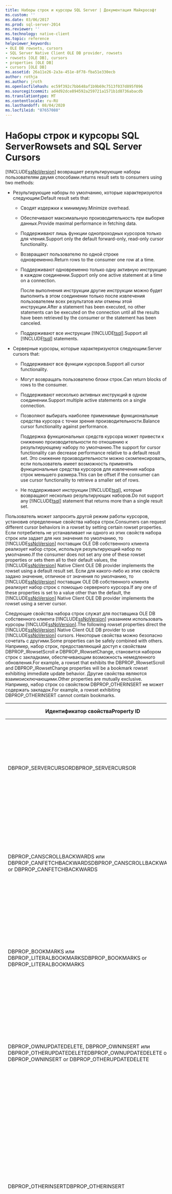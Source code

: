 ```yaml
---
title: Наборы строк и курсоры SQL Server | Документация Майкрософт
ms.custom: ''
ms.date: 03/06/2017
ms.prod: sql-server-2014
ms.reviewer: ''
ms.technology: native-client
ms.topic: reference
helpviewer_keywords:
- OLE DB rowsets, cursors
- SQL Server Native Client OLE DB provider, rowsets
- rowsets [OLE DB], cursors
- properties [OLE DB]
- cursors [OLE DB]
ms.assetid: 26a11e26-2a3a-451e-8f78-fba51e330ecb
author: rothja
ms.author: jroth
ms.openlocfilehash: ec59f392c7bb648af1b9b69c7513f037d895f096
ms.sourcegitcommit: ad4d92dce894592a259721a1571b1d8736abacdb
ms.translationtype: MT
ms.contentlocale: ru-RU
ms.lasthandoff: 08/04/2020
ms.locfileid: "87657088"
---
```

# <a name="rowsets-and-sql-server-cursors"></a><span data-ttu-id="fdd88-102">Наборы строк и курсоры SQL Server</span><span class="sxs-lookup"><span data-stu-id="fdd88-102">Rowsets and SQL Server Cursors</span></span>
  [!INCLUDE[ssNoVersion](../../includes/ssnoversion-md.md)] <span data-ttu-id="fdd88-103">возвращает результирующие наборы пользователям двумя способами.</span><span class="sxs-lookup"><span data-stu-id="fdd88-103">returns result sets to consumers using two methods:</span></span>  
  
-   <span data-ttu-id="fdd88-104">Результирующие наборы по умолчанию, которые характеризуются следующим:</span><span class="sxs-lookup"><span data-stu-id="fdd88-104">Default result sets that:</span></span>  
  
    -   <span data-ttu-id="fdd88-105">Сводят издержки к минимуму.</span><span class="sxs-lookup"><span data-stu-id="fdd88-105">Minimize overhead.</span></span>  
  
    -   <span data-ttu-id="fdd88-106">Обеспечивают максимальную производительность при выборке данных.</span><span class="sxs-lookup"><span data-stu-id="fdd88-106">Provide maximal performance in fetching data.</span></span>  
  
    -   <span data-ttu-id="fdd88-107">Поддерживают лишь функции однопроходных курсоров только для чтения.</span><span class="sxs-lookup"><span data-stu-id="fdd88-107">Support only the default forward-only, read-only cursor functionality.</span></span>  
  
    -   <span data-ttu-id="fdd88-108">Возвращают пользователю по одной строке одновременно.</span><span class="sxs-lookup"><span data-stu-id="fdd88-108">Return rows to the consumer one row at a time.</span></span>  
  
    -   <span data-ttu-id="fdd88-109">Поддерживают одновременно только одну активную инструкцию в каждом соединении.</span><span class="sxs-lookup"><span data-stu-id="fdd88-109">Support only one active statement at a time on a connection.</span></span>  
  
         <span data-ttu-id="fdd88-110">После выполнения инструкции другие инструкции можно будет выполнить в этом соединении только после извлечения пользователем всех результатов или отмены этой инструкции.</span><span class="sxs-lookup"><span data-stu-id="fdd88-110">After a statement has been executed, no other statements can be executed on the connection until all the results have been retrieved by the consumer or the statement has been canceled.</span></span>  
  
    -   <span data-ttu-id="fdd88-111">Поддерживают все инструкции [!INCLUDE[tsql](../../includes/tsql-md.md)].</span><span class="sxs-lookup"><span data-stu-id="fdd88-111">Support all [!INCLUDE[tsql](../../includes/tsql-md.md)] statements.</span></span>  
  
-   <span data-ttu-id="fdd88-112">Серверные курсоры, которые характеризуются следующим:</span><span class="sxs-lookup"><span data-stu-id="fdd88-112">Server cursors that:</span></span>  
  
    -   <span data-ttu-id="fdd88-113">Поддерживают все функции курсоров.</span><span class="sxs-lookup"><span data-stu-id="fdd88-113">Support all cursor functionality.</span></span>  
  
    -   <span data-ttu-id="fdd88-114">Могут возвращать пользователю блоки строк.</span><span class="sxs-lookup"><span data-stu-id="fdd88-114">Can return blocks of rows to the consumer.</span></span>  
  
    -   <span data-ttu-id="fdd88-115">Поддерживают несколько активных инструкций в одном соединении.</span><span class="sxs-lookup"><span data-stu-id="fdd88-115">Support multiple active statements on a single connection.</span></span>  
  
    -   <span data-ttu-id="fdd88-116">Позволяют выбирать наиболее применимые функциональные средства курсора с точки зрения производительности.</span><span class="sxs-lookup"><span data-stu-id="fdd88-116">Balance cursor functionality against performance.</span></span>  
  
         <span data-ttu-id="fdd88-117">Поддержка функциональных средств курсора может привести к снижению производительности по отношению к результирующему набору по умолчанию.</span><span class="sxs-lookup"><span data-stu-id="fdd88-117">The support for cursor functionality can decrease performance relative to a default result set.</span></span> <span data-ttu-id="fdd88-118">Это снижение производительности можно скомпенсировать, если пользователь имеет возможность применять функциональные средства курсоров для извлечения набора строк меньшего размера.</span><span class="sxs-lookup"><span data-stu-id="fdd88-118">This can be offset if the consumer can use cursor functionality to retrieve a smaller set of rows.</span></span>  
  
    -   <span data-ttu-id="fdd88-119">Не поддерживают инструкции [!INCLUDE[tsql](../../includes/tsql-md.md)], которые возвращают несколько результирующих наборов.</span><span class="sxs-lookup"><span data-stu-id="fdd88-119">Do not support any [!INCLUDE[tsql](../../includes/tsql-md.md)] statement that returns more than a single result set.</span></span>  
  
 <span data-ttu-id="fdd88-120">Пользователь может запросить другой режим работы курсоров, установив определенные свойства набора строк.</span><span class="sxs-lookup"><span data-stu-id="fdd88-120">Consumers can request different cursor behaviors in a rowset by setting certain rowset properties.</span></span> <span data-ttu-id="fdd88-121">Если потребитель не устанавливает ни одного из этих свойств набора строк или задает для них значения по умолчанию, то [!INCLUDE[ssNoVersion](../../includes/ssnoversion-md.md)] поставщик OLE DB собственного клиента реализует набор строк, используя результирующий набор по умолчанию.</span><span class="sxs-lookup"><span data-stu-id="fdd88-121">If the consumer does not set any one of these rowset properties or sets them all to their default values, the [!INCLUDE[ssNoVersion](../../includes/ssnoversion-md.md)] Native Client OLE DB provider implements the rowset using a default result set.</span></span> <span data-ttu-id="fdd88-122">Если для какого-либо из этих свойств задано значение, отличное от значения по умолчанию, то [!INCLUDE[ssNoVersion](../../includes/ssnoversion-md.md)] поставщик OLE DB собственного клиента реализует набор строк с помощью серверного курсора.</span><span class="sxs-lookup"><span data-stu-id="fdd88-122">If any one of these properties is set to a value other than the default, the [!INCLUDE[ssNoVersion](../../includes/ssnoversion-md.md)] Native Client OLE DB provider implements the rowset using a server cursor.</span></span>  
  
 <span data-ttu-id="fdd88-123">Следующие свойства набора строк служат для поставщика OLE DB собственного клиента [!INCLUDE[ssNoVersion](../../includes/ssnoversion-md.md)] указанием использовать курсоры [!INCLUDE[ssNoVersion](../../includes/ssnoversion-md.md)].</span><span class="sxs-lookup"><span data-stu-id="fdd88-123">The following rowset properties direct the [!INCLUDE[ssNoVersion](../../includes/ssnoversion-md.md)] Native Client OLE DB provider to use [!INCLUDE[ssNoVersion](../../includes/ssnoversion-md.md)] cursors.</span></span> <span data-ttu-id="fdd88-124">Некоторые свойства можно безопасно сочетать с другими.</span><span class="sxs-lookup"><span data-stu-id="fdd88-124">Some properties can be safely combined with others.</span></span> <span data-ttu-id="fdd88-125">Например, набор строк, предоставляющий доступ к свойствам DBPROP_IRowsetScroll и DBPROP_IRowsetChange, становится набором строк с закладками, обеспечивающим возможность немедленного обновления.</span><span class="sxs-lookup"><span data-stu-id="fdd88-125">For example, a rowset that exhibits the DBPROP_IRowsetScroll and DBPROP_IRowsetChange properties will be a bookmark rowset exhibiting immediate update behavior.</span></span> <span data-ttu-id="fdd88-126">Другие свойства являются взаимоисключающими.</span><span class="sxs-lookup"><span data-stu-id="fdd88-126">Other properties are mutually exclusive.</span></span> <span data-ttu-id="fdd88-127">Например, набор строк со свойством DBPROP_OTHERINSERT не может содержать закладок.</span><span class="sxs-lookup"><span data-stu-id="fdd88-127">For example, a rowset exhibiting DBPROP_OTHERINSERT cannot contain bookmarks.</span></span>  
  
|<span data-ttu-id="fdd88-128">Идентификатор свойства</span><span class="sxs-lookup"><span data-stu-id="fdd88-128">Property ID</span></span>|<span data-ttu-id="fdd88-129">Значение</span><span class="sxs-lookup"><span data-stu-id="fdd88-129">Value</span></span>|<span data-ttu-id="fdd88-130">Поведение набора строк</span><span class="sxs-lookup"><span data-stu-id="fdd88-130">Rowset behavior</span></span>|  
|-----------------|-----------|---------------------|  
|<span data-ttu-id="fdd88-131">DBPROP_SERVERCURSOR</span><span class="sxs-lookup"><span data-stu-id="fdd88-131">DBPROP_SERVERCURSOR</span></span>|<span data-ttu-id="fdd88-132">VARIANT_TRUE</span><span class="sxs-lookup"><span data-stu-id="fdd88-132">VARIANT_TRUE</span></span>|<span data-ttu-id="fdd88-133">Обновление данных [!INCLUDE[ssNoVersion](../../includes/ssnoversion-md.md)] через набор строк невозможно.</span><span class="sxs-lookup"><span data-stu-id="fdd88-133">Cannot update [!INCLUDE[ssNoVersion](../../includes/ssnoversion-md.md)] data through the rowset.</span></span> <span data-ttu-id="fdd88-134">Этот набор строк является последовательным и поддерживает только прямую прокрутку и выборку.</span><span class="sxs-lookup"><span data-stu-id="fdd88-134">The rowset is sequential, supporting forward scrolling and fetching only.</span></span> <span data-ttu-id="fdd88-135">Относительное позиционирование строки поддерживается.</span><span class="sxs-lookup"><span data-stu-id="fdd88-135">Relative row positioning is supported.</span></span> <span data-ttu-id="fdd88-136">Текст команды может содержать предложение ORDER BY.</span><span class="sxs-lookup"><span data-stu-id="fdd88-136">Command text can contain an ORDER BY clause.</span></span>|  
|<span data-ttu-id="fdd88-137">DBPROP_CANSCROLLBACKWARDS или DBPROP_CANFETCHBACKWARDS</span><span class="sxs-lookup"><span data-stu-id="fdd88-137">DBPROP_CANSCROLLBACKWARDS or DBPROP_CANFETCHBACKWARDS</span></span>|<span data-ttu-id="fdd88-138">VARIANT_TRUE</span><span class="sxs-lookup"><span data-stu-id="fdd88-138">VARIANT_TRUE</span></span>|<span data-ttu-id="fdd88-139">Обновление данных [!INCLUDE[ssNoVersion](../../includes/ssnoversion-md.md)] через набор строк невозможно.</span><span class="sxs-lookup"><span data-stu-id="fdd88-139">Cannot update [!INCLUDE[ssNoVersion](../../includes/ssnoversion-md.md)] data through the rowset.</span></span> <span data-ttu-id="fdd88-140">Этот набор строк поддерживает прокрутку и выборку в любом направлении.</span><span class="sxs-lookup"><span data-stu-id="fdd88-140">The rowset supports scrolling and fetching in either direction.</span></span> <span data-ttu-id="fdd88-141">Относительное позиционирование строки поддерживается.</span><span class="sxs-lookup"><span data-stu-id="fdd88-141">Relative row positioning is supported.</span></span> <span data-ttu-id="fdd88-142">Текст команды может содержать предложение ORDER BY.</span><span class="sxs-lookup"><span data-stu-id="fdd88-142">Command text can contain an ORDER BY clause.</span></span>|  
|<span data-ttu-id="fdd88-143">DBPROP_BOOKMARKS или DBPROP_LITERALBOOKMARKS</span><span class="sxs-lookup"><span data-stu-id="fdd88-143">DBPROP_BOOKMARKS or DBPROP_LITERALBOOKMARKS</span></span>|<span data-ttu-id="fdd88-144">VARIANT_TRUE</span><span class="sxs-lookup"><span data-stu-id="fdd88-144">VARIANT_TRUE</span></span>|<span data-ttu-id="fdd88-145">Обновление данных [!INCLUDE[ssNoVersion](../../includes/ssnoversion-md.md)] через набор строк невозможно.</span><span class="sxs-lookup"><span data-stu-id="fdd88-145">Cannot update [!INCLUDE[ssNoVersion](../../includes/ssnoversion-md.md)] data through the rowset.</span></span> <span data-ttu-id="fdd88-146">Этот набор строк является последовательным и поддерживает только прямую прокрутку и выборку.</span><span class="sxs-lookup"><span data-stu-id="fdd88-146">The rowset is sequential, supporting forward scrolling and fetching only.</span></span> <span data-ttu-id="fdd88-147">Относительное позиционирование строки поддерживается.</span><span class="sxs-lookup"><span data-stu-id="fdd88-147">Relative row positioning is supported.</span></span> <span data-ttu-id="fdd88-148">Текст команды может содержать предложение ORDER BY.</span><span class="sxs-lookup"><span data-stu-id="fdd88-148">Command text can contain an ORDER BY clause.</span></span>|  
|<span data-ttu-id="fdd88-149">DBPROP_OWNUPDATEDELETE, DBPROP_OWNINSERT или DBPROP_OTHERUPDATEDELETE</span><span class="sxs-lookup"><span data-stu-id="fdd88-149">DBPROP_OWNUPDATEDELETE or DBPROP_OWNINSERT or DBPROP_OTHERUPDATEDELETE</span></span>|<span data-ttu-id="fdd88-150">VARIANT_TRUE</span><span class="sxs-lookup"><span data-stu-id="fdd88-150">VARIANT_TRUE</span></span>|<span data-ttu-id="fdd88-151">Обновление данных [!INCLUDE[ssNoVersion](../../includes/ssnoversion-md.md)] через набор строк невозможно.</span><span class="sxs-lookup"><span data-stu-id="fdd88-151">Cannot update [!INCLUDE[ssNoVersion](../../includes/ssnoversion-md.md)] data through the rowset.</span></span> <span data-ttu-id="fdd88-152">Этот набор строк поддерживает прокрутку и выборку в любом направлении.</span><span class="sxs-lookup"><span data-stu-id="fdd88-152">The rowset supports scrolling and fetching in either direction.</span></span> <span data-ttu-id="fdd88-153">Относительное позиционирование строки поддерживается.</span><span class="sxs-lookup"><span data-stu-id="fdd88-153">Relative row positioning is supported.</span></span> <span data-ttu-id="fdd88-154">Текст команды может содержать предложение ORDER BY.</span><span class="sxs-lookup"><span data-stu-id="fdd88-154">Command text can contain an ORDER BY clause.</span></span>|  
|<span data-ttu-id="fdd88-155">DBPROP_OTHERINSERT</span><span class="sxs-lookup"><span data-stu-id="fdd88-155">DBPROP_OTHERINSERT</span></span>|<span data-ttu-id="fdd88-156">VARIANT_TRUE</span><span class="sxs-lookup"><span data-stu-id="fdd88-156">VARIANT_TRUE</span></span>|<span data-ttu-id="fdd88-157">Обновление данных [!INCLUDE[ssNoVersion](../../includes/ssnoversion-md.md)] через набор строк невозможно.</span><span class="sxs-lookup"><span data-stu-id="fdd88-157">Cannot update [!INCLUDE[ssNoVersion](../../includes/ssnoversion-md.md)] data through the rowset.</span></span> <span data-ttu-id="fdd88-158">Этот набор строк поддерживает прокрутку и выборку в любом направлении.</span><span class="sxs-lookup"><span data-stu-id="fdd88-158">The rowset supports scrolling and fetching in either direction.</span></span> <span data-ttu-id="fdd88-159">Относительное позиционирование строки поддерживается.</span><span class="sxs-lookup"><span data-stu-id="fdd88-159">Relative row positioning is supported.</span></span> <span data-ttu-id="fdd88-160">Текст команды может включать предложение ORDER BY, если для указанных в ссылке столбцов существует индекс.</span><span class="sxs-lookup"><span data-stu-id="fdd88-160">Command text can include an ORDER BY clause if an index exists on the referenced columns.</span></span><br /><br /> <span data-ttu-id="fdd88-161">Если набор строк содержит закладки, свойство DBPROP_OTHERINSERT не может иметь значение VARIANT_TRUE.</span><span class="sxs-lookup"><span data-stu-id="fdd88-161">DBPROP_OTHERINSERT cannot be VARIANT_TRUE if the rowset contains bookmarks.</span></span> <span data-ttu-id="fdd88-162">При попытке создать набор строк с этим свойством видимости и закладками возникает ошибка.</span><span class="sxs-lookup"><span data-stu-id="fdd88-162">Trying to create a rowset with this visibility property and bookmarks causes an error.</span></span>|  
|<span data-ttu-id="fdd88-163">DBPROP_IRowsetLocate или DBPROP_IRowsetScroll</span><span class="sxs-lookup"><span data-stu-id="fdd88-163">DBPROP_IRowsetLocate or DBPROP_IRowsetScroll</span></span>|<span data-ttu-id="fdd88-164">VARIANT_TRUE</span><span class="sxs-lookup"><span data-stu-id="fdd88-164">VARIANT_TRUE</span></span>|<span data-ttu-id="fdd88-165">Обновление данных [!INCLUDE[ssNoVersion](../../includes/ssnoversion-md.md)] через набор строк невозможно.</span><span class="sxs-lookup"><span data-stu-id="fdd88-165">Cannot update [!INCLUDE[ssNoVersion](../../includes/ssnoversion-md.md)] data through the rowset.</span></span> <span data-ttu-id="fdd88-166">Этот набор строк поддерживает прокрутку и выборку в любом направлении.</span><span class="sxs-lookup"><span data-stu-id="fdd88-166">The rowset supports scrolling and fetching in either direction.</span></span> <span data-ttu-id="fdd88-167">В наборе строк поддерживаются закладки и абсолютное позиционирование с помощью интерфейса **IRowsetLocate**.</span><span class="sxs-lookup"><span data-stu-id="fdd88-167">Bookmarks and absolute positioning through the **IRowsetLocate** interface are supported in the rowset.</span></span> <span data-ttu-id="fdd88-168">Текст команды может содержать предложение ORDER BY.</span><span class="sxs-lookup"><span data-stu-id="fdd88-168">Command text can contain an ORDER BY clause.</span></span><br /><br /> <span data-ttu-id="fdd88-169">Свойства DBPROP_IRowsetLocate и DBPROP_IRowsetScroll требуют наличия закладок в наборе строк.</span><span class="sxs-lookup"><span data-stu-id="fdd88-169">DBPROP_IRowsetLocate and DBPROP_IRowsetScroll require bookmarks in the rowset.</span></span> <span data-ttu-id="fdd88-170">При попытке создать набор строк с закладками и свойством DBPROP_OTHERINSERT, которому присвоено значение VARIANT_TRUE, возникает ошибка.</span><span class="sxs-lookup"><span data-stu-id="fdd88-170">Trying to create a rowset with bookmarks and DBPROP_OTHERINSERT set to VARIANT_TRUE causes an error.</span></span>|  
|<span data-ttu-id="fdd88-171">DBPROP_IRowsetChange или DBPROP_IRowsetUpdate</span><span class="sxs-lookup"><span data-stu-id="fdd88-171">DBPROP_IRowsetChange or DBPROP_IRowsetUpdate</span></span>|<span data-ttu-id="fdd88-172">VARIANT_TRUE</span><span class="sxs-lookup"><span data-stu-id="fdd88-172">VARIANT_TRUE</span></span>|<span data-ttu-id="fdd88-173">Возможно обновление данных [!INCLUDE[ssNoVersion](../../includes/ssnoversion-md.md)] через набор строк.</span><span class="sxs-lookup"><span data-stu-id="fdd88-173">Can update [!INCLUDE[ssNoVersion](../../includes/ssnoversion-md.md)] data through the rowset.</span></span> <span data-ttu-id="fdd88-174">Этот набор строк является последовательным и поддерживает только прямую прокрутку и выборку.</span><span class="sxs-lookup"><span data-stu-id="fdd88-174">The rowset is sequential, supporting forward scrolling and fetching only.</span></span> <span data-ttu-id="fdd88-175">Относительное позиционирование строки поддерживается.</span><span class="sxs-lookup"><span data-stu-id="fdd88-175">Relative row positioning is supported.</span></span> <span data-ttu-id="fdd88-176">Все команды, поддерживающие обновляемые курсоры, могут поддерживать эти интерфейсы.</span><span class="sxs-lookup"><span data-stu-id="fdd88-176">All the commands that support updatable cursors can support these interfaces.</span></span>|  
|<span data-ttu-id="fdd88-177">DBPROP_IRowsetLocate или DBPROP_IRowsetScroll и DBPROP_IRowsetChange или DBPROP_IRowsetUpdate</span><span class="sxs-lookup"><span data-stu-id="fdd88-177">DBPROP_IRowsetLocate or DBPROP_IRowsetScroll and  DBPROP_IRowsetChange or DBPROP_IRowsetUpdate</span></span>|<span data-ttu-id="fdd88-178">VARIANT_TRUE</span><span class="sxs-lookup"><span data-stu-id="fdd88-178">VARIANT_TRUE</span></span>|<span data-ttu-id="fdd88-179">Возможно обновление данных [!INCLUDE[ssNoVersion](../../includes/ssnoversion-md.md)] через набор строк.</span><span class="sxs-lookup"><span data-stu-id="fdd88-179">Can update [!INCLUDE[ssNoVersion](../../includes/ssnoversion-md.md)] data through the rowset.</span></span> <span data-ttu-id="fdd88-180">Этот набор строк поддерживает прокрутку и выборку в любом направлении.</span><span class="sxs-lookup"><span data-stu-id="fdd88-180">The rowset supports scrolling and fetching in either direction.</span></span> <span data-ttu-id="fdd88-181">В наборе строк поддерживаются закладки и абсолютное позиционирование с помощью интерфейса **IRowsetLocate**.</span><span class="sxs-lookup"><span data-stu-id="fdd88-181">Bookmarks and absolute positioning through **IRowsetLocate** are supported in the rowset.</span></span> <span data-ttu-id="fdd88-182">Текст команды может содержать предложение ORDER BY.</span><span class="sxs-lookup"><span data-stu-id="fdd88-182">Command text can contain an ORDER BY clause.</span></span>|  
|<span data-ttu-id="fdd88-183">DBPROP_IMMOBILEROWS</span><span class="sxs-lookup"><span data-stu-id="fdd88-183">DBPROP_IMMOBILEROWS</span></span>|<span data-ttu-id="fdd88-184">VARIANT_FALSE</span><span class="sxs-lookup"><span data-stu-id="fdd88-184">VARIANT_FALSE</span></span>|<span data-ttu-id="fdd88-185">Обновление данных [!INCLUDE[ssNoVersion](../../includes/ssnoversion-md.md)] через набор строк невозможно.</span><span class="sxs-lookup"><span data-stu-id="fdd88-185">Cannot update [!INCLUDE[ssNoVersion](../../includes/ssnoversion-md.md)] data through the rowset.</span></span> <span data-ttu-id="fdd88-186">Этот набор строк поддерживает только прямую прокрутку.</span><span class="sxs-lookup"><span data-stu-id="fdd88-186">The rowset supports forward scrolling only.</span></span> <span data-ttu-id="fdd88-187">Относительное позиционирование строки поддерживается.</span><span class="sxs-lookup"><span data-stu-id="fdd88-187">Relative row positioning is supported.</span></span> <span data-ttu-id="fdd88-188">Текст команды может включать предложение ORDER BY, если для указанных в ссылке столбцов существует индекс.</span><span class="sxs-lookup"><span data-stu-id="fdd88-188">Command text can include an ORDER BY clause if an index exists on the referenced columns.</span></span><br /><br /> <span data-ttu-id="fdd88-189">Свойство DBPROP_IMMOBILEROWS можно использовать только в наборах строк, которые способны показывать в [!INCLUDE[ssNoVersion](../../includes/ssnoversion-md.md)] строки, вставленные командами в рамках других сеансов или другими пользователями.</span><span class="sxs-lookup"><span data-stu-id="fdd88-189">DBPROP_IMMOBILEROWS is only available in rowsets that can show [!INCLUDE[ssNoVersion](../../includes/ssnoversion-md.md)] rows inserted by commands on other sessions or by other users.</span></span> <span data-ttu-id="fdd88-190">При попытке открыть набор строк с этим свойством, заданным равным VARIANT_FALSE, для любого набора строк, для которого свойство DBPROP_OTHERINSERT не может иметь значение VARIANT_TRUE, возникает ошибка.</span><span class="sxs-lookup"><span data-stu-id="fdd88-190">Trying to open a rowset with the property set to VARIANT_FALSE on any rowset for which DBPROP_OTHERINSERT cannot be VARIANT_TRUE causes an error.</span></span>|  
|<span data-ttu-id="fdd88-191">DBPROP_REMOVEDELETED</span><span class="sxs-lookup"><span data-stu-id="fdd88-191">DBPROP_REMOVEDELETED</span></span>|<span data-ttu-id="fdd88-192">VARIANT_TRUE</span><span class="sxs-lookup"><span data-stu-id="fdd88-192">VARIANT_TRUE</span></span>|<span data-ttu-id="fdd88-193">Обновление данных [!INCLUDE[ssNoVersion](../../includes/ssnoversion-md.md)] через набор строк невозможно.</span><span class="sxs-lookup"><span data-stu-id="fdd88-193">Cannot update [!INCLUDE[ssNoVersion](../../includes/ssnoversion-md.md)] data through the rowset.</span></span> <span data-ttu-id="fdd88-194">Этот набор строк поддерживает только прямую прокрутку.</span><span class="sxs-lookup"><span data-stu-id="fdd88-194">The rowset supports forward scrolling only.</span></span> <span data-ttu-id="fdd88-195">Относительное позиционирование строки поддерживается.</span><span class="sxs-lookup"><span data-stu-id="fdd88-195">Relative row positioning is supported.</span></span> <span data-ttu-id="fdd88-196">Текст команды может содержать предложение ORDER BY, если это не запрещено другим свойством.</span><span class="sxs-lookup"><span data-stu-id="fdd88-196">Command text can contain an ORDER BY clause unless constrained by another property.</span></span>|  
  
 <span data-ttu-id="fdd88-197">[!INCLUDE[ssNoVersion](../../includes/ssnoversion-md.md)]Набор строк поставщика собственного клиента OLE DB, поддерживаемый серверным курсором, можно легко создать в [!INCLUDE[ssNoVersion](../../includes/ssnoversion-md.md)] базовой таблице или представлении с помощью метода **IOpenRowset:: OPENROWSET** .</span><span class="sxs-lookup"><span data-stu-id="fdd88-197">A [!INCLUDE[ssNoVersion](../../includes/ssnoversion-md.md)] Native Client OLE DB provider rowset supported by a server cursor can be easily created on a [!INCLUDE[ssNoVersion](../../includes/ssnoversion-md.md)] base table or view by using the **IOpenRowset::OpenRowset** method.</span></span> <span data-ttu-id="fdd88-198">Укажите таблицу или представление по имени, передав требуемые наборы свойств набора строк в параметре *rgPropertySets*.</span><span class="sxs-lookup"><span data-stu-id="fdd88-198">Specify the table or view by name, passing the required rowset property sets in the *rgPropertySets* parameter.</span></span>  
  
 <span data-ttu-id="fdd88-199">Если пользователь требует, чтобы набор строк поддерживался серверным курсором, то возможности выбора текста команды, которая создает набор строк, становятся ограниченными.</span><span class="sxs-lookup"><span data-stu-id="fdd88-199">Command text that creates a rowset is restricted when the consumer requires that the rowset be supported by a server cursor.</span></span> <span data-ttu-id="fdd88-200">В частности, текст команды ограничивается применением либо одной инструкции SELECT, которая возвращает один результирующий набор строк, либо хранимой процедуры, реализующей одну инструкцию SELECT, которая возвращает результат в виде одного набора строк.</span><span class="sxs-lookup"><span data-stu-id="fdd88-200">Specifically, the command text is restricted to either a single SELECT statement that returns a single rowset result or a stored procedure that implements a single SELECT statement returning a single rowset result.</span></span>  
  
 <span data-ttu-id="fdd88-201">В двух этих таблицах показаны сопоставления различных свойств OLE DB и моделей курсоров.</span><span class="sxs-lookup"><span data-stu-id="fdd88-201">These two tables show the mappings of various OLE DB properties and the cursor models.</span></span> <span data-ttu-id="fdd88-202">В них также показано, какие свойства набора строк следует задать, чтобы использовать модель курсора определенного типа.</span><span class="sxs-lookup"><span data-stu-id="fdd88-202">They also show which rowset properties should be set to use a certain type of cursor model.</span></span>  
  
 <span data-ttu-id="fdd88-203">В каждой ячейке таблицы содержится значение свойства набора строк для определенной модели курсора.</span><span class="sxs-lookup"><span data-stu-id="fdd88-203">Each cell in the table contains a value of the rowset property for the specific cursor model.</span></span> <span data-ttu-id="fdd88-204">Типы данных всех свойств наборов строк, приведенных выше в этом разделе, относятся к типу данных VT_BOOL, а их значением по умолчанию является VARIANT_FALSE.</span><span class="sxs-lookup"><span data-stu-id="fdd88-204">The data type of all the rowset properties listed earlier in this topic is VT_BOOL and the default value is VARIANT_FALSE.</span></span> <span data-ttu-id="fdd88-205">В таблице используются следующие символы:</span><span class="sxs-lookup"><span data-stu-id="fdd88-205">The following symbols are used in the table.</span></span>  
  
 <span data-ttu-id="fdd88-206">F = значение по умолчанию (VARIANT_FALSE)</span><span class="sxs-lookup"><span data-stu-id="fdd88-206">F = default value (VARIANT_FALSE)</span></span>  
  
 <span data-ttu-id="fdd88-207">T = VARIANT_TRUE</span><span class="sxs-lookup"><span data-stu-id="fdd88-207">T = VARIANT_TRUE</span></span>  
  
 <span data-ttu-id="fdd88-208">\- = VARIANT_TRUE или VARIANT_FALSE</span><span class="sxs-lookup"><span data-stu-id="fdd88-208">\- = VARIANT_TRUE or VARIANT_FALSE</span></span>  
  
 <span data-ttu-id="fdd88-209">Чтобы ввести в действие модель курсора определенного типа, определите столбец, соответствующий этой модели курсора, и найдите все свойства набора строк со значением «Т» в этом столбце.</span><span class="sxs-lookup"><span data-stu-id="fdd88-209">To use a certain type of cursor model, locate the column corresponding to the cursor model and find all the rowset properties with value 'T' in the column.</span></span> <span data-ttu-id="fdd88-210">Чтобы воспользоваться данной конкретной моделью курсора, присвойте этим свойствам набора строк значение VARIANT_TRUE.</span><span class="sxs-lookup"><span data-stu-id="fdd88-210">Set these rowset properties to VARIANT_TRUE to use the specific cursor model.</span></span> <span data-ttu-id="fdd88-211">Свойствам набора строк, для которых в качестве значения указано «-», можно присваивать либо значение VARIANT_TRUE, либо значение VARIANT_FALSE.</span><span class="sxs-lookup"><span data-stu-id="fdd88-211">The rowset properties with '-' as a value can be set to either VARIANT_TRUE or VARIANT_FALSE.</span></span>  
  
|<span data-ttu-id="fdd88-212">Свойства набора строк и модели курсора</span><span class="sxs-lookup"><span data-stu-id="fdd88-212">Rowset properties/cursor models</span></span>|<span data-ttu-id="fdd88-213">Значение по умолчанию</span><span class="sxs-lookup"><span data-stu-id="fdd88-213">Default</span></span><br /><br /> <span data-ttu-id="fdd88-214">result</span><span class="sxs-lookup"><span data-stu-id="fdd88-214">result</span></span><br /><br /> <span data-ttu-id="fdd88-215">set</span><span class="sxs-lookup"><span data-stu-id="fdd88-215">set</span></span><br /><br /> <span data-ttu-id="fdd88-216">(RO)</span><span class="sxs-lookup"><span data-stu-id="fdd88-216">(RO)</span></span>|<span data-ttu-id="fdd88-217">Быстр.</span><span class="sxs-lookup"><span data-stu-id="fdd88-217">Fast</span></span><br /><br /> <span data-ttu-id="fdd88-218">однопроходный</span><span class="sxs-lookup"><span data-stu-id="fdd88-218">forward-</span></span><br /><br /> <span data-ttu-id="fdd88-219">только</span><span class="sxs-lookup"><span data-stu-id="fdd88-219">only</span></span><br /><br /> <span data-ttu-id="fdd88-220">(RO)</span><span class="sxs-lookup"><span data-stu-id="fdd88-220">(RO)</span></span>|<span data-ttu-id="fdd88-221">Статические</span><span class="sxs-lookup"><span data-stu-id="fdd88-221">Static</span></span><br /><br /> <span data-ttu-id="fdd88-222">(RO)</span><span class="sxs-lookup"><span data-stu-id="fdd88-222">(RO)</span></span>|<span data-ttu-id="fdd88-223">Keyset</span><span class="sxs-lookup"><span data-stu-id="fdd88-223">Keyset</span></span><br /><br /> <span data-ttu-id="fdd88-224">управляемый</span><span class="sxs-lookup"><span data-stu-id="fdd88-224">driven</span></span><br /><br /> <span data-ttu-id="fdd88-225">(RO)</span><span class="sxs-lookup"><span data-stu-id="fdd88-225">(RO)</span></span>|  
|--------------------------------------|-------------------------------------------|--------------------------------------------|-----------------------|----------------------------------|  
|<span data-ttu-id="fdd88-226">DBPROP_SERVERCURSOR</span><span class="sxs-lookup"><span data-stu-id="fdd88-226">DBPROP_SERVERCURSOR</span></span>|<span data-ttu-id="fdd88-227">F</span><span class="sxs-lookup"><span data-stu-id="fdd88-227">F</span></span>|<span data-ttu-id="fdd88-228">T</span><span class="sxs-lookup"><span data-stu-id="fdd88-228">T</span></span>|<span data-ttu-id="fdd88-229">T</span><span class="sxs-lookup"><span data-stu-id="fdd88-229">T</span></span>|<span data-ttu-id="fdd88-230">T</span><span class="sxs-lookup"><span data-stu-id="fdd88-230">T</span></span>|  
|<span data-ttu-id="fdd88-231">DBPROP_DEFERRED</span><span class="sxs-lookup"><span data-stu-id="fdd88-231">DBPROP_DEFERRED</span></span>|<span data-ttu-id="fdd88-232">F</span><span class="sxs-lookup"><span data-stu-id="fdd88-232">F</span></span>|<span data-ttu-id="fdd88-233">F</span><span class="sxs-lookup"><span data-stu-id="fdd88-233">F</span></span>|-|-|  
|<span data-ttu-id="fdd88-234">DBPROP_IrowsetChange</span><span class="sxs-lookup"><span data-stu-id="fdd88-234">DBPROP_IrowsetChange</span></span>|<span data-ttu-id="fdd88-235">F</span><span class="sxs-lookup"><span data-stu-id="fdd88-235">F</span></span>|<span data-ttu-id="fdd88-236">F</span><span class="sxs-lookup"><span data-stu-id="fdd88-236">F</span></span>|<span data-ttu-id="fdd88-237">F</span><span class="sxs-lookup"><span data-stu-id="fdd88-237">F</span></span>|<span data-ttu-id="fdd88-238">F</span><span class="sxs-lookup"><span data-stu-id="fdd88-238">F</span></span>|  
|<span data-ttu-id="fdd88-239">DBPROP_IrowsetLocate</span><span class="sxs-lookup"><span data-stu-id="fdd88-239">DBPROP_IrowsetLocate</span></span>|<span data-ttu-id="fdd88-240">F</span><span class="sxs-lookup"><span data-stu-id="fdd88-240">F</span></span>|<span data-ttu-id="fdd88-241">F</span><span class="sxs-lookup"><span data-stu-id="fdd88-241">F</span></span>|-|-|  
|<span data-ttu-id="fdd88-242">DBPROP_IrowsetScroll</span><span class="sxs-lookup"><span data-stu-id="fdd88-242">DBPROP_IrowsetScroll</span></span>|<span data-ttu-id="fdd88-243">F</span><span class="sxs-lookup"><span data-stu-id="fdd88-243">F</span></span>|<span data-ttu-id="fdd88-244">F</span><span class="sxs-lookup"><span data-stu-id="fdd88-244">F</span></span>|-|-|  
|<span data-ttu-id="fdd88-245">DBPROP_IrowsetUpdate</span><span class="sxs-lookup"><span data-stu-id="fdd88-245">DBPROP_IrowsetUpdate</span></span>|<span data-ttu-id="fdd88-246">F</span><span class="sxs-lookup"><span data-stu-id="fdd88-246">F</span></span>|<span data-ttu-id="fdd88-247">F</span><span class="sxs-lookup"><span data-stu-id="fdd88-247">F</span></span>|<span data-ttu-id="fdd88-248">F</span><span class="sxs-lookup"><span data-stu-id="fdd88-248">F</span></span>|<span data-ttu-id="fdd88-249">F</span><span class="sxs-lookup"><span data-stu-id="fdd88-249">F</span></span>|  
|<span data-ttu-id="fdd88-250">DBPROP_BOOKMARKS</span><span class="sxs-lookup"><span data-stu-id="fdd88-250">DBPROP_BOOKMARKS</span></span>|<span data-ttu-id="fdd88-251">F</span><span class="sxs-lookup"><span data-stu-id="fdd88-251">F</span></span>|<span data-ttu-id="fdd88-252">F</span><span class="sxs-lookup"><span data-stu-id="fdd88-252">F</span></span>|-|-|  
|<span data-ttu-id="fdd88-253">DBPROP_CANFETCHBACKWARDS</span><span class="sxs-lookup"><span data-stu-id="fdd88-253">DBPROP_CANFETCHBACKWARDS</span></span>|<span data-ttu-id="fdd88-254">F</span><span class="sxs-lookup"><span data-stu-id="fdd88-254">F</span></span>|<span data-ttu-id="fdd88-255">F</span><span class="sxs-lookup"><span data-stu-id="fdd88-255">F</span></span>|-|-|  
|<span data-ttu-id="fdd88-256">DBPROP_CANSRCOLLBACKWARDS</span><span class="sxs-lookup"><span data-stu-id="fdd88-256">DBPROP_CANSRCOLLBACKWARDS</span></span>|<span data-ttu-id="fdd88-257">F</span><span class="sxs-lookup"><span data-stu-id="fdd88-257">F</span></span>|<span data-ttu-id="fdd88-258">F</span><span class="sxs-lookup"><span data-stu-id="fdd88-258">F</span></span>|-|-|  
|<span data-ttu-id="fdd88-259">DBPROP_CANHOLDROWS</span><span class="sxs-lookup"><span data-stu-id="fdd88-259">DBPROP_CANHOLDROWS</span></span>|<span data-ttu-id="fdd88-260">F</span><span class="sxs-lookup"><span data-stu-id="fdd88-260">F</span></span>|<span data-ttu-id="fdd88-261">F</span><span class="sxs-lookup"><span data-stu-id="fdd88-261">F</span></span>|-|-|  
|<span data-ttu-id="fdd88-262">DBPROP_LITERALBOOKMARKS</span><span class="sxs-lookup"><span data-stu-id="fdd88-262">DBPROP_LITERALBOOKMARKS</span></span>|<span data-ttu-id="fdd88-263">F</span><span class="sxs-lookup"><span data-stu-id="fdd88-263">F</span></span>|<span data-ttu-id="fdd88-264">F</span><span class="sxs-lookup"><span data-stu-id="fdd88-264">F</span></span>|-|-|  
|<span data-ttu-id="fdd88-265">DBPROP_OTHERINSERT</span><span class="sxs-lookup"><span data-stu-id="fdd88-265">DBPROP_OTHERINSERT</span></span>|<span data-ttu-id="fdd88-266">F</span><span class="sxs-lookup"><span data-stu-id="fdd88-266">F</span></span>|<span data-ttu-id="fdd88-267">T</span><span class="sxs-lookup"><span data-stu-id="fdd88-267">T</span></span>|<span data-ttu-id="fdd88-268">F</span><span class="sxs-lookup"><span data-stu-id="fdd88-268">F</span></span>|<span data-ttu-id="fdd88-269">F</span><span class="sxs-lookup"><span data-stu-id="fdd88-269">F</span></span>|  
|<span data-ttu-id="fdd88-270">DBPROP_OTHERUPDATEDELETE</span><span class="sxs-lookup"><span data-stu-id="fdd88-270">DBPROP_OTHERUPDATEDELETE</span></span>|<span data-ttu-id="fdd88-271">F</span><span class="sxs-lookup"><span data-stu-id="fdd88-271">F</span></span>|<span data-ttu-id="fdd88-272">T</span><span class="sxs-lookup"><span data-stu-id="fdd88-272">T</span></span>|<span data-ttu-id="fdd88-273">F</span><span class="sxs-lookup"><span data-stu-id="fdd88-273">F</span></span>|<span data-ttu-id="fdd88-274">T</span><span class="sxs-lookup"><span data-stu-id="fdd88-274">T</span></span>|  
|<span data-ttu-id="fdd88-275">DBPROP_OWNINSERT</span><span class="sxs-lookup"><span data-stu-id="fdd88-275">DBPROP_OWNINSERT</span></span>|<span data-ttu-id="fdd88-276">F</span><span class="sxs-lookup"><span data-stu-id="fdd88-276">F</span></span>|<span data-ttu-id="fdd88-277">T</span><span class="sxs-lookup"><span data-stu-id="fdd88-277">T</span></span>|<span data-ttu-id="fdd88-278">F</span><span class="sxs-lookup"><span data-stu-id="fdd88-278">F</span></span>|<span data-ttu-id="fdd88-279">T</span><span class="sxs-lookup"><span data-stu-id="fdd88-279">T</span></span>|  
|<span data-ttu-id="fdd88-280">DBPROP_OWNUPDATEDELETE</span><span class="sxs-lookup"><span data-stu-id="fdd88-280">DBPROP_OWNUPDATEDELETE</span></span>|<span data-ttu-id="fdd88-281">F</span><span class="sxs-lookup"><span data-stu-id="fdd88-281">F</span></span>|<span data-ttu-id="fdd88-282">T</span><span class="sxs-lookup"><span data-stu-id="fdd88-282">T</span></span>|<span data-ttu-id="fdd88-283">F</span><span class="sxs-lookup"><span data-stu-id="fdd88-283">F</span></span>|<span data-ttu-id="fdd88-284">T</span><span class="sxs-lookup"><span data-stu-id="fdd88-284">T</span></span>|  
|<span data-ttu-id="fdd88-285">DBPROP_QUICKSTART</span><span class="sxs-lookup"><span data-stu-id="fdd88-285">DBPROP_QUICKSTART</span></span>|<span data-ttu-id="fdd88-286">F</span><span class="sxs-lookup"><span data-stu-id="fdd88-286">F</span></span>|<span data-ttu-id="fdd88-287">F</span><span class="sxs-lookup"><span data-stu-id="fdd88-287">F</span></span>|-|-|  
|<span data-ttu-id="fdd88-288">DBPROP_REMOVEDELETED</span><span class="sxs-lookup"><span data-stu-id="fdd88-288">DBPROP_REMOVEDELETED</span></span>|<span data-ttu-id="fdd88-289">F</span><span class="sxs-lookup"><span data-stu-id="fdd88-289">F</span></span>|<span data-ttu-id="fdd88-290">F</span><span class="sxs-lookup"><span data-stu-id="fdd88-290">F</span></span>|<span data-ttu-id="fdd88-291">F</span><span class="sxs-lookup"><span data-stu-id="fdd88-291">F</span></span>|-|  
|<span data-ttu-id="fdd88-292">DBPROP_IrowsetResynch</span><span class="sxs-lookup"><span data-stu-id="fdd88-292">DBPROP_IrowsetResynch</span></span>|<span data-ttu-id="fdd88-293">F</span><span class="sxs-lookup"><span data-stu-id="fdd88-293">F</span></span>|<span data-ttu-id="fdd88-294">F</span><span class="sxs-lookup"><span data-stu-id="fdd88-294">F</span></span>|<span data-ttu-id="fdd88-295">F</span><span class="sxs-lookup"><span data-stu-id="fdd88-295">F</span></span>|-|  
|<span data-ttu-id="fdd88-296">DBPROP_CHANGEINSERTEDROWS</span><span class="sxs-lookup"><span data-stu-id="fdd88-296">DBPROP_CHANGEINSERTEDROWS</span></span>|<span data-ttu-id="fdd88-297">F</span><span class="sxs-lookup"><span data-stu-id="fdd88-297">F</span></span>|<span data-ttu-id="fdd88-298">F</span><span class="sxs-lookup"><span data-stu-id="fdd88-298">F</span></span>|<span data-ttu-id="fdd88-299">F</span><span class="sxs-lookup"><span data-stu-id="fdd88-299">F</span></span>|<span data-ttu-id="fdd88-300">F</span><span class="sxs-lookup"><span data-stu-id="fdd88-300">F</span></span>|  
|<span data-ttu-id="fdd88-301">DBPROP_SERVERDATAONINSERT</span><span class="sxs-lookup"><span data-stu-id="fdd88-301">DBPROP_SERVERDATAONINSERT</span></span>|<span data-ttu-id="fdd88-302">F</span><span class="sxs-lookup"><span data-stu-id="fdd88-302">F</span></span>|<span data-ttu-id="fdd88-303">F</span><span class="sxs-lookup"><span data-stu-id="fdd88-303">F</span></span>|<span data-ttu-id="fdd88-304">F</span><span class="sxs-lookup"><span data-stu-id="fdd88-304">F</span></span>|-|  
|<span data-ttu-id="fdd88-305">DBPROP_UNIQUEROWS</span><span class="sxs-lookup"><span data-stu-id="fdd88-305">DBPROP_UNIQUEROWS</span></span>|-|<span data-ttu-id="fdd88-306">F</span><span class="sxs-lookup"><span data-stu-id="fdd88-306">F</span></span>|<span data-ttu-id="fdd88-307">F</span><span class="sxs-lookup"><span data-stu-id="fdd88-307">F</span></span>|<span data-ttu-id="fdd88-308">F</span><span class="sxs-lookup"><span data-stu-id="fdd88-308">F</span></span>|  
|<span data-ttu-id="fdd88-309">DBPROP_IMMOBILEROWS</span><span class="sxs-lookup"><span data-stu-id="fdd88-309">DBPROP_IMMOBILEROWS</span></span>|-|-|-|<span data-ttu-id="fdd88-310">T</span><span class="sxs-lookup"><span data-stu-id="fdd88-310">T</span></span>|  
  
|<span data-ttu-id="fdd88-311">Свойства набора строк и модели курсора</span><span class="sxs-lookup"><span data-stu-id="fdd88-311">Rowset properties/Cursor models</span></span>|<span data-ttu-id="fdd88-312">Динамический (только для чтения)</span><span class="sxs-lookup"><span data-stu-id="fdd88-312">Dynamic (RO)</span></span>|<span data-ttu-id="fdd88-313">С набором ключей (для чтения и записи)</span><span class="sxs-lookup"><span data-stu-id="fdd88-313">Keyset (R/W)</span></span>|<span data-ttu-id="fdd88-314">Динамический (для чтения и записи)</span><span class="sxs-lookup"><span data-stu-id="fdd88-314">Dynamic (R/W)</span></span>|  
|--------------------------------------|--------------------|---------------------|----------------------|  
|<span data-ttu-id="fdd88-315">DBPROP_SERVERCURSOR</span><span class="sxs-lookup"><span data-stu-id="fdd88-315">DBPROP_SERVERCURSOR</span></span>|<span data-ttu-id="fdd88-316">T</span><span class="sxs-lookup"><span data-stu-id="fdd88-316">T</span></span>|<span data-ttu-id="fdd88-317">T</span><span class="sxs-lookup"><span data-stu-id="fdd88-317">T</span></span>|<span data-ttu-id="fdd88-318">T</span><span class="sxs-lookup"><span data-stu-id="fdd88-318">T</span></span>|  
|<span data-ttu-id="fdd88-319">DBPROP_DEFERRED</span><span class="sxs-lookup"><span data-stu-id="fdd88-319">DBPROP_DEFERRED</span></span>|-|-|-|  
|<span data-ttu-id="fdd88-320">DBPROP_IrowsetChange</span><span class="sxs-lookup"><span data-stu-id="fdd88-320">DBPROP_IrowsetChange</span></span>|<span data-ttu-id="fdd88-321">F</span><span class="sxs-lookup"><span data-stu-id="fdd88-321">F</span></span>|-|-|  
|<span data-ttu-id="fdd88-322">DBPROP_IrowsetLocate</span><span class="sxs-lookup"><span data-stu-id="fdd88-322">DBPROP_IrowsetLocate</span></span>|<span data-ttu-id="fdd88-323">F</span><span class="sxs-lookup"><span data-stu-id="fdd88-323">F</span></span>|-|<span data-ttu-id="fdd88-324">F</span><span class="sxs-lookup"><span data-stu-id="fdd88-324">F</span></span>|  
|<span data-ttu-id="fdd88-325">DBPROP_IrowsetScroll</span><span class="sxs-lookup"><span data-stu-id="fdd88-325">DBPROP_IrowsetScroll</span></span>|<span data-ttu-id="fdd88-326">F</span><span class="sxs-lookup"><span data-stu-id="fdd88-326">F</span></span>|-|<span data-ttu-id="fdd88-327">F</span><span class="sxs-lookup"><span data-stu-id="fdd88-327">F</span></span>|  
|<span data-ttu-id="fdd88-328">DBPROP_IrowsetUpdate</span><span class="sxs-lookup"><span data-stu-id="fdd88-328">DBPROP_IrowsetUpdate</span></span>|<span data-ttu-id="fdd88-329">F</span><span class="sxs-lookup"><span data-stu-id="fdd88-329">F</span></span>|-|-|  
|<span data-ttu-id="fdd88-330">DBPROP_BOOKMARKS</span><span class="sxs-lookup"><span data-stu-id="fdd88-330">DBPROP_BOOKMARKS</span></span>|<span data-ttu-id="fdd88-331">F</span><span class="sxs-lookup"><span data-stu-id="fdd88-331">F</span></span>|-|<span data-ttu-id="fdd88-332">F</span><span class="sxs-lookup"><span data-stu-id="fdd88-332">F</span></span>|  
|<span data-ttu-id="fdd88-333">DBPROP_CANFETCHBACKWARDS</span><span class="sxs-lookup"><span data-stu-id="fdd88-333">DBPROP_CANFETCHBACKWARDS</span></span>|-|-|-|  
|<span data-ttu-id="fdd88-334">DBPROP_CANSRCOLLBACKWARDS</span><span class="sxs-lookup"><span data-stu-id="fdd88-334">DBPROP_CANSRCOLLBACKWARDS</span></span>|-|-|-|  
|<span data-ttu-id="fdd88-335">DBPROP_CANHOLDROWS</span><span class="sxs-lookup"><span data-stu-id="fdd88-335">DBPROP_CANHOLDROWS</span></span>|<span data-ttu-id="fdd88-336">F</span><span class="sxs-lookup"><span data-stu-id="fdd88-336">F</span></span>|-|<span data-ttu-id="fdd88-337">F</span><span class="sxs-lookup"><span data-stu-id="fdd88-337">F</span></span>|  
|<span data-ttu-id="fdd88-338">DBPROP_LITERALBOOKMARKS</span><span class="sxs-lookup"><span data-stu-id="fdd88-338">DBPROP_LITERALBOOKMARKS</span></span>|<span data-ttu-id="fdd88-339">F</span><span class="sxs-lookup"><span data-stu-id="fdd88-339">F</span></span>|-|<span data-ttu-id="fdd88-340">F</span><span class="sxs-lookup"><span data-stu-id="fdd88-340">F</span></span>|  
|<span data-ttu-id="fdd88-341">DBPROP_OTHERINSERT</span><span class="sxs-lookup"><span data-stu-id="fdd88-341">DBPROP_OTHERINSERT</span></span>|<span data-ttu-id="fdd88-342">T</span><span class="sxs-lookup"><span data-stu-id="fdd88-342">T</span></span>|<span data-ttu-id="fdd88-343">F</span><span class="sxs-lookup"><span data-stu-id="fdd88-343">F</span></span>|<span data-ttu-id="fdd88-344">T</span><span class="sxs-lookup"><span data-stu-id="fdd88-344">T</span></span>|  
|<span data-ttu-id="fdd88-345">DBPROP_OTHERUPDATEDELETE</span><span class="sxs-lookup"><span data-stu-id="fdd88-345">DBPROP_OTHERUPDATEDELETE</span></span>|<span data-ttu-id="fdd88-346">T</span><span class="sxs-lookup"><span data-stu-id="fdd88-346">T</span></span>|<span data-ttu-id="fdd88-347">T</span><span class="sxs-lookup"><span data-stu-id="fdd88-347">T</span></span>|<span data-ttu-id="fdd88-348">T</span><span class="sxs-lookup"><span data-stu-id="fdd88-348">T</span></span>|  
|<span data-ttu-id="fdd88-349">DBPROP_OWNINSERT</span><span class="sxs-lookup"><span data-stu-id="fdd88-349">DBPROP_OWNINSERT</span></span>|<span data-ttu-id="fdd88-350">T</span><span class="sxs-lookup"><span data-stu-id="fdd88-350">T</span></span>|<span data-ttu-id="fdd88-351">T</span><span class="sxs-lookup"><span data-stu-id="fdd88-351">T</span></span>|<span data-ttu-id="fdd88-352">T</span><span class="sxs-lookup"><span data-stu-id="fdd88-352">T</span></span>|  
|<span data-ttu-id="fdd88-353">DBPROP_OWNUPDATEDELETE</span><span class="sxs-lookup"><span data-stu-id="fdd88-353">DBPROP_OWNUPDATEDELETE</span></span>|<span data-ttu-id="fdd88-354">T</span><span class="sxs-lookup"><span data-stu-id="fdd88-354">T</span></span>|<span data-ttu-id="fdd88-355">T</span><span class="sxs-lookup"><span data-stu-id="fdd88-355">T</span></span>|<span data-ttu-id="fdd88-356">T</span><span class="sxs-lookup"><span data-stu-id="fdd88-356">T</span></span>|  
|<span data-ttu-id="fdd88-357">DBPROP_QUICKSTART</span><span class="sxs-lookup"><span data-stu-id="fdd88-357">DBPROP_QUICKSTART</span></span>|-|-|-|  
|<span data-ttu-id="fdd88-358">DBPROP_REMOVEDELETED</span><span class="sxs-lookup"><span data-stu-id="fdd88-358">DBPROP_REMOVEDELETED</span></span>|<span data-ttu-id="fdd88-359">T</span><span class="sxs-lookup"><span data-stu-id="fdd88-359">T</span></span>|-|<span data-ttu-id="fdd88-360">T</span><span class="sxs-lookup"><span data-stu-id="fdd88-360">T</span></span>|  
|<span data-ttu-id="fdd88-361">DBPROP_IrowsetResynch</span><span class="sxs-lookup"><span data-stu-id="fdd88-361">DBPROP_IrowsetResynch</span></span>|-|-|-|  
|<span data-ttu-id="fdd88-362">DBPROP_CHANGEINSERTEDROWS</span><span class="sxs-lookup"><span data-stu-id="fdd88-362">DBPROP_CHANGEINSERTEDROWS</span></span>|<span data-ttu-id="fdd88-363">F</span><span class="sxs-lookup"><span data-stu-id="fdd88-363">F</span></span>|-|<span data-ttu-id="fdd88-364">F</span><span class="sxs-lookup"><span data-stu-id="fdd88-364">F</span></span>|  
|<span data-ttu-id="fdd88-365">DBPROP_SERVERDATAONINSERT</span><span class="sxs-lookup"><span data-stu-id="fdd88-365">DBPROP_SERVERDATAONINSERT</span></span>|<span data-ttu-id="fdd88-366">F</span><span class="sxs-lookup"><span data-stu-id="fdd88-366">F</span></span>|-|<span data-ttu-id="fdd88-367">F</span><span class="sxs-lookup"><span data-stu-id="fdd88-367">F</span></span>|  
|<span data-ttu-id="fdd88-368">DBPROP_UNIQUEROWS</span><span class="sxs-lookup"><span data-stu-id="fdd88-368">DBPROP_UNIQUEROWS</span></span>|<span data-ttu-id="fdd88-369">F</span><span class="sxs-lookup"><span data-stu-id="fdd88-369">F</span></span>|<span data-ttu-id="fdd88-370">F</span><span class="sxs-lookup"><span data-stu-id="fdd88-370">F</span></span>|<span data-ttu-id="fdd88-371">F</span><span class="sxs-lookup"><span data-stu-id="fdd88-371">F</span></span>|  
|<span data-ttu-id="fdd88-372">DBPROP_IMMOBILEROWS</span><span class="sxs-lookup"><span data-stu-id="fdd88-372">DBPROP_IMMOBILEROWS</span></span>|<span data-ttu-id="fdd88-373">F</span><span class="sxs-lookup"><span data-stu-id="fdd88-373">F</span></span>|<span data-ttu-id="fdd88-374">T</span><span class="sxs-lookup"><span data-stu-id="fdd88-374">T</span></span>|<span data-ttu-id="fdd88-375">F</span><span class="sxs-lookup"><span data-stu-id="fdd88-375">F</span></span>|  
  
 <span data-ttu-id="fdd88-376">Выбор модели курсора для конкретного ряда свойств набора строк определяется следующим образом.</span><span class="sxs-lookup"><span data-stu-id="fdd88-376">For a particular set of rowset properties, the cursor model that is selected is determined as follows.</span></span>  
  
 <span data-ttu-id="fdd88-377">Получите подмножество свойств, приведенных в предыдущих таблицах, из указанной коллекции свойств набора строк.</span><span class="sxs-lookup"><span data-stu-id="fdd88-377">From the specified collection of rowset properties, obtain a subset of properties listed in the previous tables.</span></span> <span data-ttu-id="fdd88-378">В зависимости от значения флага для каждого свойства набора строк разделите эти свойства на две подгруппы — обязательные (T, F) и необязательные (-).</span><span class="sxs-lookup"><span data-stu-id="fdd88-378">Divide these properties into two subgroups depending on the flag value-required (T, F) or optional (-)-of each rowset property.</span></span> <span data-ttu-id="fdd88-379">Применительно к каждой модели курсора начните с первой таблицы и переходите слева направо, сравнивая значения свойств в этих двух подгруппах со значениями соответствующих свойств в этом столбце.</span><span class="sxs-lookup"><span data-stu-id="fdd88-379">For each cursor model, start in the first table and move from left to right., Compare the values of the properties in the two subgroups with the values of the corresponding properties in that column.</span></span> <span data-ttu-id="fdd88-380">Выбирается та модель курсора, для которой все обязательные свойства совпадают, а число несовпадений в необязательных свойствах минимально.</span><span class="sxs-lookup"><span data-stu-id="fdd88-380">The cursor model that has no mismatch with the required properties and the least number of mismatches with the optional properties is selected.</span></span> <span data-ttu-id="fdd88-381">При наличии нескольких моделей курсора выбирается самая левая.</span><span class="sxs-lookup"><span data-stu-id="fdd88-381">If there is more than one cursor model, the leftmost is chosen.</span></span>  
  
## <a name="sql-server-cursor-block-size"></a><span data-ttu-id="fdd88-382">Размер блока курсора SQL Server</span><span class="sxs-lookup"><span data-stu-id="fdd88-382">SQL Server Cursor Block Size</span></span>  
 <span data-ttu-id="fdd88-383">Если [!INCLUDE[ssNoVersion](../../includes/ssnoversion-md.md)] курсор поддерживает [!INCLUDE[ssNoVersion](../../includes/ssnoversion-md.md)] собственный клиентский OLE DB набор строк поставщика, количество элементов в параметре массива строк Handle метода **IRowset:: GetNextRows** или **IRowsetLocate:: GetRowsAt** определяет размер блока курсора.</span><span class="sxs-lookup"><span data-stu-id="fdd88-383">When a [!INCLUDE[ssNoVersion](../../includes/ssnoversion-md.md)] cursor supports a [!INCLUDE[ssNoVersion](../../includes/ssnoversion-md.md)] Native Client OLE DB provider rowset, the number of elements in the row handle array parameter of the **IRowset::GetNextRows** or the **IRowsetLocate::GetRowsAt** methods defines the cursor block size.</span></span> <span data-ttu-id="fdd88-384">Строки, указанные дескрипторами в массиве, являются элементами блока курсора.</span><span class="sxs-lookup"><span data-stu-id="fdd88-384">The rows indicated by the handles in the array are the members of the cursor block.</span></span>  
  
 <span data-ttu-id="fdd88-385">Что касается наборов строк, поддерживающих закладки, то элементы блока курсора определяются дескрипторами строк, которые извлекаются с помощью метода **IRowsetLocate::GetRowsByBookmark**.</span><span class="sxs-lookup"><span data-stu-id="fdd88-385">For rowsets supporting bookmarks, the row handles retrieved by using the **IRowsetLocate::GetRowsByBookmark** method define the members of the cursor block.</span></span>  
  
 <span data-ttu-id="fdd88-386">Независимо от того, какой метод использовался для заполнения набора строк и формирования блока курсора [!INCLUDE[ssNoVersion](../../includes/ssnoversion-md.md)], этот блок курсора остается активным до выполнения следующего метода извлечения строк применительно к этому набору строк.</span><span class="sxs-lookup"><span data-stu-id="fdd88-386">Regardless of the method used to populate the rowset and form the [!INCLUDE[ssNoVersion](../../includes/ssnoversion-md.md)] cursor block, the cursor block is active until the next row-fetching method is executed on the rowset.</span></span>  
  
## <a name="see-also"></a><span data-ttu-id="fdd88-387">См. также:</span><span class="sxs-lookup"><span data-stu-id="fdd88-387">See Also</span></span>  
 [<span data-ttu-id="fdd88-388">Наборы строк</span><span class="sxs-lookup"><span data-stu-id="fdd88-388">Rowsets</span></span>](rowsets.md)  
  
  
